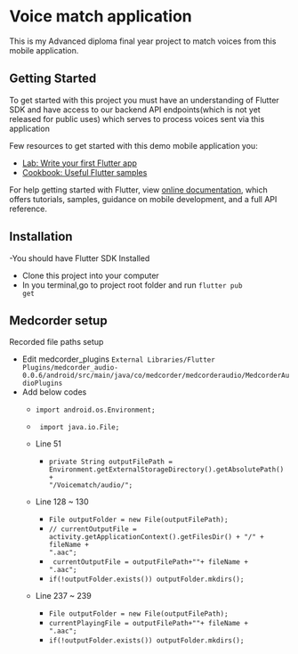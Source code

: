 # Voice match application

This is my Advanced diploma final year project to match voices from this mobile application.

## Getting Started

To get started with this project  you must have an understanding of Flutter SDK and  have access to our backend API endpoints(which is not yet released for public uses)
 which serves to process voices sent via this application

Few resources to get started with this demo mobile application you:

- [Lab: Write your first Flutter app](https://flutter.dev/docs/get-started/codelab)
- [Cookbook: Useful Flutter samples](https://flutter.dev/docs/cookbook)

For help getting started with Flutter, view
[online documentation](https://flutter.dev/docs), which offers tutorials,
samples, guidance on mobile development, and a full API reference.

## Installation
-You should have Flutter SDK Installed
- Clone this project into your computer
- In you terminal,go to project root folder and run <code>flutter pub get</code>

## Medcorder setup

Recorded file paths setup
- Edit medcorder_plugins <code>External Libraries/Flutter Plugins/medcorder_audio-0.0.6/android/src/main/java/co/medcorder/medcorderaudio/MedcorderAudioPlugins</code>
- Add below codes 
    - <code>import android.os.Environment;</code>
    - <code> import java.io.File;</code>
    - Line 51
        - <code>private String outputFilePath = Environment.getExternalStorageDirectory().getAbsolutePath() + "/Voicematch/audio/";</code>
    - Line 128 ~ 130
         
         - <code>File outputFolder = new File(outputFilePath);</code>
         - <code>// currentOutputFile = activity.getApplicationContext().getFilesDir() + "/" + fileName + ".aac";</code>
         - <code> currentOutputFile =  outputFilePath+""+ fileName + ".aac";</code>
         - <code>if(!outputFolder.exists()) outputFolder.mkdirs();</code>
 
    - Line 237 ~ 239
        - <code>File outputFolder = new File(outputFilePath);</code>
        - <code>currentPlayingFile =  outputFilePath+""+ fileName + ".aac";</code>
        - <code>if(!outputFolder.exists()) outputFolder.mkdirs();</code>

